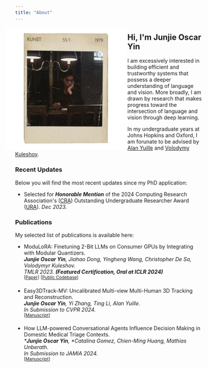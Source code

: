 ```yaml
---
title: "About"
---
```



<head>
    <style>
        .container {
            align: left; /* Aligns content of the container to the left */
        }
        .container img {
            width: 330px; /* Adjust this value to scale the image */
            margin-left: -5.5%; 
        }
    </style>
</head>

<!-- <img src="assets/photo_id_website.png" alt="" /> -->

<div class="container">
    <img src="/photo_id_website.png" align="left">
</div>

## Hi, I'm Junjie Oscar Yin

I am excessively interested in building efficient and trustworthy systems that possess a deeper understanding of language and vision. More broadly, I am drawn by  research that makes progress toward the intersection of language and vision through deep learning.

In my undergraduate years at Johns Hopkins and Oxford, I am forunate to be advised by [Alan Yuille](https://www.cs.jhu.edu/~ayuille/) and [Volodymy Kuleshov](https://www.cs.cornell.edu/~kuleshov/). 

<!-- 
I'm a Research Scientist at the [Flatiron
Institute](https://www.simonsfoundation.org/flatiron/)'s [Center for
Computational
Astrophysics](https://www.simonsfoundation.org/flatiron/center-for-computational-astrophysics/).
My main research interest is the application of probabilistic data analysis
techniques to solve fundamental problems in astronomy. These days, I'm mostly
using time domain surveys to discover new exoplanets, interpret the underlying
population of these planets, and learn more about the variability of stars. I am
also interested in the development of scientific software and open-source
practices. -->

### Recent Updates

Below you will find the most recent updates since my PhD application:

- Selected for ***Honorable Mention*** of the 2024 Computing Research Association's (<a href="https://cra.org/">CRA</a>) Outstanding Undergraduate Researcher Award (<a href="https://cra.org/crae/awards/cra-outstanding-undergraduate-researchers/">URA</a>). *Dec 2023.*


<!-- ### Code

I write a lot of code for work and in my spare time. All my projects live in
[public repositories on GitHub](https://github.com/dfm). Here are some of my most popular research codes:

<script id="code-template" type="x-tmpl-mustache">
{{#codes}}
<li>
    <i><a href="{{homepageUrl}}">{{name}}</a></i> &mdash; {{description}}
</li>
{{/codes}}
{{^codes}}
Unable to load of software.
{{/codes}}
</script>

<ul id="codelist"></ul> -->

### Publications

My selected list of publications is available here:

- ModuLoRA: Finetuning 2-Bit LLMs on Consumer GPUs by Integrating with Modular Quantizers.\
***Junjie Oscar Yin**, Jiahao Dong, Yingheng Wang, Christopher De Sa, Volodymyr Kuleshov.* \
*TMLR 2023. **(Featured Certification, Oral at ICLR 2024)*** \
<sup>[<a href="https://openreview.net/forum?id=r9p9CV52MV">Paper</a>]</sup> <sup>[<a href="https://github.com/kuleshov-group/llmtools">Public Codebase</a>]</sup> 



- Easy3DTrack-MV: Uncalibrated Multi-view Multi-Human 3D Tracking and Reconstruction.\
***Junjie Oscar Yin**, Yi Zhang, Ting Li, Alan Yuille.*\
*In Submission to CVPR 2024.* \
<sup>[<a href="https://www.overleaf.com/read/zgkjsrdzpmsg#984be7">Manuscript</a>]</sup>


- How LLM-powered Conversational Agents Influence Decision Making in Domestic Medical Triage Contexts.\
*\***Junjie Oscar Yin**, \*Catalina Gomez, Chien-Ming Huang, Mathias Unberath.* \
*In Submission to JAMIA 2024.* \
<sup>[<a href="https://www.overleaf.com/read/xnrmtztjqztw#a4a699">Manuscript</a>]</sup>



<!-- [on ADS](http://adsabs.harvard.edu/cgi-bin/nph-abs_connect?return_req=no_params&author=Foreman-Mackey&db_key=PRE)
but here are a few highlights: -->

<!-- <script id="pub-template" type="x-tmpl-mustache">
{{#pubs}}
<li>
    {{authorsFormat}}, {{year}}, <a href="{{url}}"><i>{{title}}</i></a>.
    {{#codeLink}}<br><small>[<a href="{{codeLink}}">code</a>]</small>{{/codeLink}}
</li>
{{/pubs}}
{{^pubs}}
Unable to load publication list.
{{/pubs}}
</script> -->




<ul id="publist"></ul>

<script src="https://unpkg.com/mustache@latest"></script>

<script>
  var codeMap = {
    "10.1086/670067": "https://github.com/dfm/emcee",
    "10.1088/0004-637X/795/1/64": "https://github.com/dfm/exopop",
    "10.1088/0004-637X/806/2/215": "https://github.com/dfm/ketu",
    "10.21105/joss.00024": "https://github.com/dfm/corner.py",
    "10.3847/0004-6256/152/6/206": "https://github.com/dfm/peerless",
    "10.3847/1538-3881/aa9332": "https://github.com/dfm/celerite",
    "10.3847/2515-5172/aaaf6c": "https://github.com/dfm/celerite-grad",
    "10.21105/joss.01864": "https://github.com/dfm/emcee",
    "10.21105/joss.03285": "https://github.com/exoplanet-dev/exoplanet"
  };

  function formatAuthors(authors) {
    authors = authors.map(author => {
      var tokens = author.split(", ");
      if (tokens.length != 2) return author;
      return tokens[1][0] + ". " + tokens[0];
    });
    if (authors.length == 1) {
      return authors[0];
    } else if (authors.length >= 5) {
      return authors.slice(0, 4).join(", ") + ", et al.";
    }
    return authors.slice(0, authors.length - 1).join(", ") + ", and " + authors[authors.length - 1];
  }

  (() => {
    var codeTemplate = document.getElementById("code-template").innerHTML;
    fetch("https://raw.githubusercontent.com/dfm/cv/main/data/repos.json")
      .then(response => response.json())
      .then(data => {
        data = data.data.user.pinnedItems.edges.map(value => value.node);
        var rendered = Mustache.render(codeTemplate, { codes: data });
        document.getElementById("codelist").innerHTML = rendered;
      })
      .catch(() => {
        var rendered = Mustache.render(codeTemplate, { codes: [] });
        document.getElementById("codelist").innerHTML = rendered;
      });

    var pubTemplate = document.getElementById("pub-template").innerHTML;
    fetch("https://raw.githubusercontent.com/dfm/cv/main/data/pubs.json")
      .then(response => response.json())
      .then(data => {
        // Only first author
        data = data.filter(value => {
          return value.authors[0].startsWith("Foreman-Mackey") && value.doctype == "article";
        });

        // Format authors
        data = data.map(value => {
          value.authorsFormat = formatAuthors(value.authors);
          value.codeLink = codeMap[value.doi];
          value.title = value.title.replace("{\\&}", "&");
          return value;
        });

        var rendered = Mustache.render(pubTemplate, { pubs: data });
        document.getElementById("publist").innerHTML = rendered;
      })
      .catch(() => {
        var rendered = Mustache.render(pubTemplate, { pubs: [] });
        document.getElementById("publist").innerHTML = rendered;
      });
  })();
</script>
